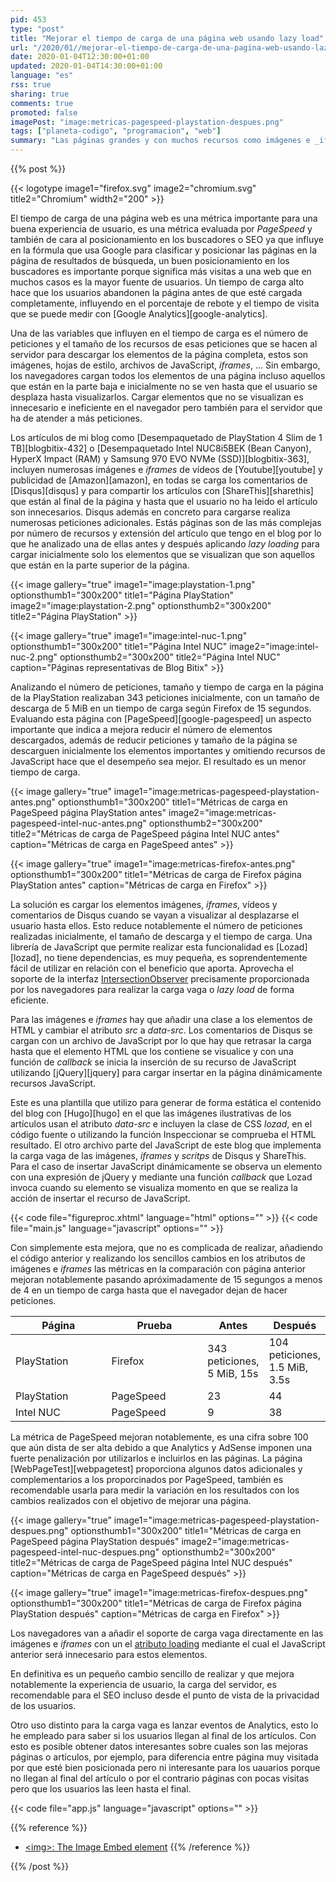 ```yaml
---
pid: 453
type: "post"
title: "Mejorar el tiempo de carga de una página web usando lazy load"
url: "/2020/01//mejorar-el-tiempo-de-carga-de-una-pagina-web-usando-lazy-load/"
date: 2020-01-04T12:30:00+01:00
updated: 2020-01-04T14:30:00+01:00
language: "es"
rss: true
sharing: true
comments: true
promoted: false
imagePost: "image:metricas-pagespeed-playstation-despues.png"
tags: ["planeta-codigo", "programacion", "web"]
summary: "Las páginas grandes y con muchos recursos como imágenes e _iframes_ implementar la carga vaga o _lazy load_ obtienen un gran beneficio, necesitando realizar menos peticiones en la carga inicial, con menos tamaño y cargándose en menos tiempo. Los navegadores han añadido soporte para desde JavaScript proporciona este soporte."
---
```


{{% post %}}

{{< logotype image1="firefox.svg" image2="chromium.svg" title2="Chromium" width2="200" >}}

El tiempo de carga de una página web es una métrica importante para una buena experiencia de usuario, es una métrica evaluada por _PageSpeed_ y también de cara al posicionamiento en los buscadores o SEO ya que influye en la fórmula que usa Google para clasificar y posicionar las páginas en la página de resultados de búsqueda, un buen posicionamiento en los buscadores es importante porque significa más visitas a una web que en muchos casos es la mayor fuente de usuarios. Un tiempo de carga alto hace que los usuarios abandonen la página antes de que esté cargada completamente, influyendo en el porcentaje de rebote y el tiempo de visita que se puede medir con [Google Analytics][google-analytics].

Una de las variables que influyen en el tiempo de carga es el número de peticiones y el tamaño de los recursos de esas peticiones que se hacen al servidor para descargar los elementos de la página completa, estos son imágenes, hojas de estilo, archivos de JavaScript, _iframes_, ... Sin embargo, los navegadores cargan todos los elementos de una página incluso aquellos que están en la parte baja e inicialmente no se ven hasta que el usuario se desplaza hasta visualizarlos. Cargar elementos que no se visualizan es innecesario e ineficiente en el navegador pero también para el servidor que ha de atender a más peticiones.

Los artículos de mi blog como [Desempaquetado de PlayStation 4 Slim de 1 TB][blogbitix-432] o [Desempaquetado Intel NUC8i5BEK (Bean Canyon), HyperX Impact (RAM) y Samsung 970 EVO NVMe (SSD)][blogbitix-363], incluyen numerosas imágenes e _iframes_ de vídeos de [Youtube][youtube] y publicidad de [Amazon][amazon], en todas se carga los comentarios de [Disqus][disqus] y para compartir los artículos con [ShareThis][sharethis] que están al final de la página y hasta que el usuario no ha leido el artículo son innecesarios. Disqus además en concreto para cargarse realiza numerosas peticiones adicionales. Estás páginas son de las más complejas por número de recursos y extensión del artículo que tengo en el blog por lo que he analizado una de ellas antes y después aplicando _lazy loading_ para cargar inicialmente solo los elementos que se visualizan que son aquellos que están en la parte superior de la página.

{{< image
    gallery="true"
    image1="image:playstation-1.png" optionsthumb1="300x200" title1="Página PlayStation"
    image2="image:playstation-2.png" optionsthumb2="300x200" title2="Página PlayStation" >}}

{{< image
    gallery="true"
    image1="image:intel-nuc-1.png" optionsthumb1="300x200" title1="Página Intel NUC"
    image2="image:intel-nuc-2.png" optionsthumb2="300x200" title2="Página Intel NUC"
    caption="Páginas representativas de Blog Bitix" >}}

Analizando el número de peticiones, tamaño y tiempo de carga en la página de la PlayStation realizaban 343 peticiones inicialmente, con un tamaño de descarga de 5 MiB en un tiempo de carga según Firefox de 15 segundos. Evaluando esta página con [PageSpeed][google-pagespeed] un aspecto importante que indica a mejora reducir el número de elementos descargados, además de reducir peticiones y tamaño de la página se descarguen inicialmente los elementos importantes y omitiendo recursos de JavaScript hace que el desempeño sea mejor. El resultado es un menor tiempo de carga.

{{< image
    gallery="true"
    image1="image:metricas-pagespeed-playstation-antes.png" optionsthumb1="300x200" title1="Métricas de carga en PageSpeed página PlayStation antes"
    image2="image:metricas-pagespeed-intel-nuc-antes.png" optionsthumb2="300x200" title2="Métricas de carga de PageSpeed página Intel NUC antes"
    caption="Métricas de carga en PageSpeed antes" >}}

{{< image
    gallery="true"
    image1="image:metricas-firefox-antes.png" optionsthumb1="300x200" title1="Métricas de carga de Firefox página PlayStation antes"
    caption="Métricas de carga en Firefox" >}}

La solución es cargar los elementos imágenes, _iframes_, vídeos y comentarios de Disqus cuando se vayan a visualizar al desplazarse el usuario hasta ellos. Esto reduce notablemente el número de peticiones realizadas inicialmente, el tamaño de descarga y el tiempo de carga. Una librería de JavaScript que permite realizar esta funcionalidad es [Lozad][lozad], no tiene dependencias, es muy pequeña, es soprendentemente fácil de utilizar en relación con el beneficio que aporta. Aprovecha el soporte de la interfaz [IntersectionObserver](https://developer.mozilla.org/en-US/docs/Web/API/IntersectionObserver) precisamente proporcionada por los navegadores para realizar la carga vaga o _lazy load_ de forma eficiente.

Para las imágenes e _iframes_ hay que añadir una clase a los elementos de HTML y cambiar el atributo _src_ a _data-src_. Los comentarios de Disqus se cargan con un archivo de JavaScript por lo que hay que retrasar la carga hasta que el elemento HTML que los contiene se visualice y con una función de _callback_ se inicia la inserción de su recurso de JavaScript utilizando [jQuery][jquery] para cargar insertar en la página dinámicamente recursos JavaScript.

Este es una plantilla que utilizo para generar de forma estática el contenido del blog con [Hugo][hugo] en el que las imágenes ilustrativas de los artículos usan el atributo _data-src_ e incluyen la clase de CSS _lozad_, en el código fuente o utilizando la función Inspeccionar se comprueba el HTML resultado. El otro archivo parte del JavaScript de este blog que implementa la carga vaga de las imágenes, _iframes_ y _scritps_ de Disqus y ShareThis. Para el caso de insertar JavaScript dinámicamente se observa un elemento con una expresión de jQuery y mediante una función _callback_ que Lozad invoca cuando su elemento se visualiza momento en que se realiza la acción de insertar el recurso de JavaScript.

{{< code file="figureproc.xhtml" language="html" options="" >}}
{{< code file="main.js" language="javascript" options="" >}}

Con simplemente esta mejora, que no es complicada de realizar, añadiendo el código anterior y realizando los sencillos cambios en los atributos de imágenes e _iframes_ las métricas en la comparación con página anterior mejoran notablemente pasando apróximadamente de 15 segungos a menos de 4 en un tiempo de carga hasta que el navegador dejan de hacer peticiones.

<table class="table">
    <thead class="thead-light">
        <tr>
            <th class="thead-light" width="140px">Página</th>
            <th class="thead-light" width="140px">Prueba</th>
            <th>Antes</th>
            <th>Después</th>
        </tr>
    </thead>
    <tbody>
        <tr>
            <td>PlayStation</td>
            <td>Firefox</td>
            <td>343 peticiones, 5 MiB, 15s</td>
            <td>104 peticiones, 1.5 MiB, 3.5s</td>
        </tr>
        <tr>
            <td>PlayStation</td>
            <td>PageSpeed</td>
            <td>23</td>
            <td>44</td>
        </tr>
        <tr>
            <td>Intel NUC</td>
            <td>PageSpeed</td>
            <td>9</td>
            <td>38</td>
        </tr>
    </tbody>
</table>

La métrica de PageSpeed mejoran notablemente, es una cifra sobre 100 que aún dista de ser alta debido a que Analytics y AdSense imponen una fuerte penalización por utilizarlos e incluirlos en las páginas. La página [WebPageTest][webpagetest] proporciona algunos datos adicionales y complementarios a los proporcinados por PageSpeed, también es recomendable usarla para medir la variación en los resultados con los cambios realizados con el objetivo de mejorar una página.

{{< image
    gallery="true"
    image1="image:metricas-pagespeed-playstation-despues.png" optionsthumb1="300x200" title1="Métricas de carga en PageSpeed página PlayStation después"
    image2="image:metricas-pagespeed-intel-nuc-despues.png" optionsthumb2="300x200" title2="Métricas de carga de PageSpeed página Intel NUC después"
    caption="Métricas de carga en PageSpeed después" >}}

{{< image
    gallery="true"
    image1="image:metricas-firefox-despues.png" optionsthumb1="300x200" title1="Métricas de carga de Firefox página PlayStation después"
    caption="Métricas de carga en Firefox" >}}

Los navegadores van a añadir el soporte de carga vaga directamente en las imágenes e _iframes_ con un el [atributo loading](https://developer.mozilla.org/en-US/docs/Web/Performance/Lazy_loading) mediante el cual el JavaScript anterior será innecesario para estos elementos.

En definitiva es un pequeño cambio sencillo de realizar y que mejora notablemente la experiencia de usuario, la carga del servidor, es recomendable para el SEO incluso desde el punto de vista de la privacidad de los usuarios.

Otro uso distinto para la carga vaga es lanzar eventos de Analytics, esto lo he empleado para saber si los usuarios llegan al final de los artículos. Con esto es posible obtener datos interesantes sobre cuales son las mejoras páginas o artículos, por ejemplo, para diferencia entre página muy visitada por que esté bien posicionada pero ni interesante para los uauarios porque no llegan al final del artículo o por el contrario páginas con pocas visitas pero que los usuarios las leen hasta el final.

{{< code file="app.js" language="javascript" options="" >}}

{{% reference %}}
* [\<img\>: The Image Embed element](https://developer.mozilla.org/en-US/docs/Web/HTML/Element/Img)
{{% /reference %}}

{{% /post %}}
